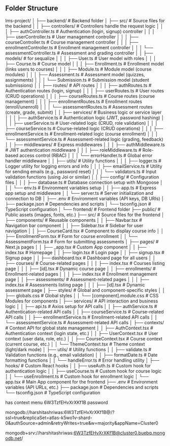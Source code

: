  
##  Folder Structure
lms-project/
│
├── backend/                        # Backend folder
│   ├── src/                        # Source files for the backend
│   │   ├── controllers/            # Controllers handle the request logic
│   │   │   ├── authController.ts         # Authentication (login, signup) controller
│   │   │   ├── userController.ts         # User management controller
│   │   │   ├── courseController.ts       # Course management controller
│   │   │   ├── enrollmentController.ts   # Enrollment management controller
│   │   │   └── assessmentController.ts   # Assessment and grading controller
│   │   ├── models/                 # for sequalize
│   │   │   ├── User.ts                   # User model with roles
│   │   │   ├── Course.ts                 # Course model
│   │   │   ├── Enrollment.ts             # Enrollment model (links users to courses)
│   │   │   ├── Module.ts                 # Module model (course modules)
│   │   │   ├── Assessment.ts             # Assessment model (quizzes, assignments)
│   │   │   └── Submission.ts             # Submission model (student submissions)
│   │   ├── routes/                 # API routes
│   │   │   ├── authRoutes.ts             # Authentication routes (login, signup)
│   │   │   ├── userRoutes.ts             # User routes (CRUD operations)
│   │   │   ├── courseRoutes.ts           # Course routes (course management)
│   │   │   ├── enrollmentRoutes.ts       # Enrollment routes (enroll/unenroll)
│   │   │   └── assessmentRoutes.ts       # Assessment routes (create, grade, submit)
│   │   ├── services/               # Business logic or service layer
│   │   │   ├── authService.ts            # Authentication logic (JWT, password hashing)
│   │   │   ├── userService.ts            # User-related logic (CRUD, role validation)
│   │   │   ├── courseService.ts          # Course-related logic (CRUD operations)
│   │   │   ├── enrollmentService.ts      # Enrollment-related logic (course enrollment)
│   │   │   └── assessmentService.ts      # Assessment-related logic (grading, feedback)
│   │   ├── middlewares/            # Express middlewares
│   │   │   ├── authMiddleware.ts         # JWT authentication middleware
│   │   │   ├── roleMiddleware.ts         # Role-based access control (RBAC)
│   │   │   └── errorHandler.ts           # Global error handler middleware
│   │   ├── utils/                  # Utility functions
│   │   │   ├── logger.ts                 # Logger utility for logging errors and info
│   │   │   ├── emailService.ts           # Utility for sending emails (e.g., password reset)
│   │   │   └── validators.ts             # Input validation functions (using Joi or similar)
│   │   ├── config/                 # Configuration files
│   │   │   ├── database.ts               # Database connection setup with Mongoose
│   │   │   └── env.ts                    # Environment variables setup
│   │   ├── app.ts                  # Express app setup and middleware
│   │   └── server.ts               # Server initialization and connection to DB
│   ├── .env                         # Environment variables (API keys, DB URIs)
│   ├── package.json                 # Dependencies and scripts
│   └── tsconfig.json                # TypeScript configuration
│
└── frontend/                       # Frontend folder
    ├── public/                     # Public assets (images, fonts, etc.)
    ├── src/                        # Source files for the frontend
    │   ├── components/             # Reusable components
    │   │   ├── Navbar.tsx                # Navigation bar component
    │   │   ├── Sidebar.tsx               # Sidebar for user navigation
    │   │   ├── CourseCard.tsx            # Component to display course info
    │   │   ├── EnrollmentForm.tsx        # Form for course enrollment
    │   │   └── AssessmentForm.tsx        # Form for submitting assessments
    │   ├── pages/                  # Next.js pages
    │   │   ├── _app.tsx                  # Custom App component
    │   │   ├── index.tsx                 # Homepage
    │   │   ├── login.tsx                 # Login page
    │   │   ├── signup.tsx                # Signup page
    │   │   ├── dashboard.tsx             # Dashboard page for all users
    │   │   ├── courses/                  # Course-related pages
    │   │   │   ├── index.tsx                  # Courses listing page
    │   │   │   ├── [id].tsx                   # Dynamic course page
    │   │   ├── enrollments/             # Enrollment-related pages
    │   │   │   ├── index.tsx                  # Enrollment management page
    │   │   ├── assessments/             # Assessment-related pages
    │   │   │   ├── index.tsx                  # Assessments listing page
    │   │   │   ├── [id].tsx                   # Dynamic assessment page
    │   ├── styles/                 # Global and component-specific styles
    │   │   ├── globals.css               # Global styles
    │   │   └── [component].module.css    # CSS Modules for components
    │   ├── services/               # API interaction and business logic
    │   │   ├── api.ts                    # Axios setup for API calls
    │   │   ├── authService.ts            # Authentication-related API calls
    │   │   ├── courseService.ts          # Course-related API calls
    │   │   ├── enrollmentService.ts      # Enrollment-related API calls
    │   │   └── assessmentService.ts      # Assessment-related API calls
    │   ├── contexts/               # Context API for global state management
    │   │   ├── AuthContext.tsx           # Authentication context (login state, etc.)
    │   │   ├── UserContext.tsx           # User context (user data, role, etc.)
    │   │   ├── CourseContext.tsx         # Course context (current course, etc.)
    │   │   └── ThemeContext.tsx          # Theme context (light/dark mode)
    │   ├── utils/                  # Utility functions
    │   │   ├── validate.ts                # Validation functions (e.g., email validation)
    │   │   ├── formatDate.ts              # Date formatting functions
    │   │   └── handleError.ts             # Error handling utility
    │   ├── hooks/                  # Custom React hooks
    │   │   ├── useAuth.ts                # Custom hook for authentication logic
    │   │   ├── useCourse.ts              # Custom hook for course logic
    │   │   └── useEnrollment.ts          # Custom hook for enrollment logic
    │   └── app.tsx                # Main App component for the frontend
    ├── .env                       # Environment variables (API URLs, etc.)
    ├── package.json               # Dependencies and scripts
    └── tsconfig.json              # TypeScript configuration
 
has context menu
6W3TzfEHvXrXKf1B password


mongodb://harshitashriwas:6W3TzfEHvXrXKf1B@<hostname>/?ssl=true&replicaSet=atlas-k5wo1v-shard-0&authSource=admin&retryWrites=true&w=majority&appName=Cluster0

mongodb+srv://harshitashriwas:6W3TzfEHvXrXKf1B@cluster0.buebq.mongodb.net/